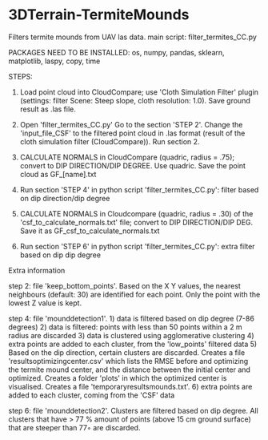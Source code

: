 # 3DTerrain-TermiteMounds

Filters termite mounds from UAV las data.
main script: filter_termites_CC.py

PACKAGES NEED TO BE INSTALLED:
   os, numpy, pandas, sklearn, matplotlib, laspy, copy, time

STEPS:
1) Load point cloud into CloudCompare; use 'Cloth Simulation Filter' plugin (settings: filter Scene: Steep slope, cloth resolution: 1.0). Save ground result as .las file.

2) Open 'filter_termites_CC.py' Go to the section 'STEP 2'. Change the 'input_file_CSF' to the filtered point cloud in .las format (result of the cloth simulation filter (CloudCompare)). Run section 2.
3) CALCULATE NORMALS in CloudCompare (quadric, radius = .75); convert to DIP DIRECTION/DIP DEGREE. Use quadric. Save the point cloud as GF_[name].txt                                                      
4) Run section 'STEP 4' in python script 'filter_termites_CC.py': filter based on dip direction/dip degree

5) CALCULATE NORMALS in Cloudcompare (quadric, radius = .30) of the 'csf_to_calculate_normals.txt' file; convert to DIP DIRECTION/DIP DEG. Save it as GF_csf_to_calculate_normals.txt

6) Run section 'STEP 6' in python script 'filter_termites_CC.py': extra filter based on dip dip degree


Extra information

step 2: file 'keep_bottom_points'. Based on the X Y values, the nearest neighbours (default: 30) are identified for each point. Only the point with the lowest Z value is kept.

step 4: file 'mounddetection1'. 
    1) data is filtered based on dip degree (7-86 degrees)
    2) data is filtered: points with less than 50 points within a 2 m radius are discarded
    3) data is clustered using agglomerative clustering
    4) extra points are added to each cluster, from the 'low_points' filtered data
    5) Based on the dip direction, certain clusters are discarded. Creates a file 'resultsoptimizingcenter.csv' which lists the RMSE before and optimizing the termite mound center, and the distance between the initial center and optimized. Creates a folder 'plots' in which the optimized center is visualised. Creates a file 'temporaryresultsmounds.txt'. 
    6) extra points are added to each cluster, coming from the 'CSF' data

step 6: file 'mounddetection2'. Clusters are filtered based on dip degree. All clusters that have > 77 % amount of points (above 15 cm ground surface) that are steeper than 77◦ are discarded.
